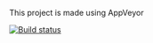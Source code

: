 This project is made using AppVeyor

[![Build status](https://ci.appveyor.com/api/projects/status/1026q2524ua6osl7?svg=true)](https://ci.appveyor.com/project/MarinaOliynyk/aqa-2-4-1-pageobject)

